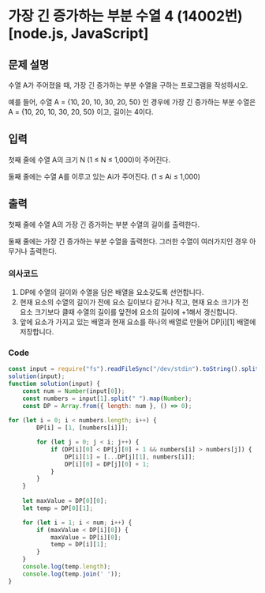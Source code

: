 # 가장 긴 증가하는 부분 수열 4 (14002번) [node.js, JavaScript] 

## 문제 설명
수열 A가 주어졌을 때, 가장 긴 증가하는 부분 수열을 구하는 프로그램을 작성하시오.

예를 들어, 수열 A = {10, 20, 10, 30, 20, 50} 인 경우에 가장 긴 증가하는 부분 수열은 A = {10, 20, 10, 30, 20, 50} 이고, 길이는 4이다.
## 입력

첫째 줄에 수열 A의 크기 N (1 ≤ N ≤ 1,000)이 주어진다.

둘째 줄에는 수열 A를 이루고 있는 Ai가 주어진다. (1 ≤ Ai ≤ 1,000)
## 출력

첫째 줄에 수열 A의 가장 긴 증가하는 부분 수열의 길이를 출력한다.

둘째 줄에는 가장 긴 증가하는 부분 수열을 출력한다. 그러한 수열이 여러가지인 경우 아무거나 출력한다.
### 의사코드 
1. DP에 수열의 길이와 수열을 담은 배열을 요소갖도록 선언합니다.
2. 현재 요소의 수열의 길이가 전에 요소 길이보다 같거나 작고, 현재 요소 크기가 전 요소 크기보다 클때 수열의 길이를 앞전에 요소의 길이에 +1해서 갱신합니다.
3. 앞에 요소가 가지고 있는 배열과 현재 요소를 하나의 배열로 만들어 DP[i][1] 배열에 저장합니다.

### Code 
```js
const input = require("fs").readFileSync("/dev/stdin").toString().split("\n"); 
solution(input);
function solution(input) {
    const num = Number(input[0]);
    const numbers = input[1].split(" ").map(Number);
    const DP = Array.from({ length: num }, () => 0);
 
for (let i = 0; i < numbers.length; i++) {
        DP[i] = [1, [numbers[i]]];

        for (let j = 0; j < i; j++) {
            if (DP[i][0] < DP[j][0] + 1 && numbers[i] > numbers[j]) {
                DP[i][1] = [...DP[j][1], numbers[i]];
                DP[i][0] = DP[j][0] + 1;
            }
        }
    }
    
    let maxValue = DP[0][0];
    let temp = DP[0][1];

    for (let i = 1; i < num; i++) {
        if (maxValue < DP[i][0]) {
            maxValue = DP[i][0];
            temp = DP[i][1];
        }
    }
    console.log(temp.length);
    console.log(temp.join(' '));
}
```
	